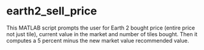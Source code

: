 # earth2_sell_price

This MATLAB script prompts the user for Earth 2 bought price (entire price not just tile),
current value in the market and number of tiles bought. Then it computes a 5 percent 
minus the new market value recommended value. 
